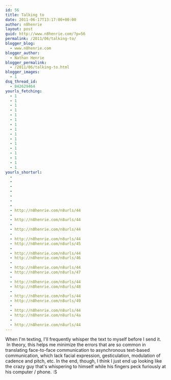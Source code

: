 ```yaml
---
id: 56
title: Talking to
date: 2011-06-17T13:17:00+00:00
author: n8henrie
layout: post
guid: http://www.n8henrie.com/?p=56
permalink: /2011/06/talking-to/
blogger_blog:
  - www.n8henrie.com
blogger_author:
  - Nathan Henrie
blogger_permalink:
  - /2011/06/talking-to.html
blogger_images:
  - 1
dsq_thread_id:
  - 842629464
yourls_fetching:
  - 1
  - 1
  - 1
  - 1
  - 1
  - 1
  - 1
  - 1
  - 1
  - 1
  - 1
  - 1
  - 1
  - 1
  - 1
  - 1
yourls_shorturl:
  - 
  - 
  - 
  - 
  - 
  - 
  - 
  - http://n8henrie.com/n8urls/44
  - 
  - http://n8henrie.com/n8urls/44
  - 
  - http://n8henrie.com/n8urls/44
  - 
  - http://n8henrie.com/n8urls/44
  - http://n8henrie.com/n8urls/45
  - 
  - http://n8henrie.com/n8urls/44
  - http://n8henrie.com/n8urls/46
  - 
  - http://n8henrie.com/n8urls/44
  - http://n8henrie.com/n8urls/47
  - 
  - http://n8henrie.com/n8urls/44
  - http://n8henrie.com/n8urls/48
  - 
  - http://n8henrie.com/n8urls/44
  - http://n8henrie.com/n8urls/49
  - 
  - http://n8henrie.com/n8urls/44
  - http://n8henrie.com/n8urls/4a
  - 
  - http://n8henrie.com/n8urls/44
---
```

<div>
  When I'm texting, I'll frequently whisper the text to myself before I send it.  In theory, this helps me minimize the errors that are so common in translating face-to-face communication to asynchronous text-based communication, which lack facial expression, gesticulation, modulation of cadence and pitch, etc. In the end, though, I think I just end up looking like the crazy guy that's whispering to himself while his fingers peck furiously at his computer / phone. :S
</div>

<div>
</div>